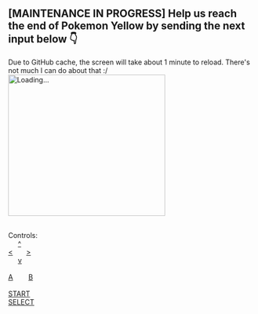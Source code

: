 <!--
**JMouzet/JMouzet** is a ✨ _special_ ✨ repository because its `README.md` (this file) appears on your GitHub profile.

Here are some ideas to get you started:

- 🔭 I’m currently working on ...
- 🌱 I’m currently learning ...
- 👯 I’m looking to collaborate on ...
- 🤔 I’m looking for help with ...
- 💬 Ask me about ...
- 📫 How to reach me: ...
- 😄 Pronouns: ...
- ⚡ Fun fact: ...
-->

## [MAINTENANCE IN PROGRESS] Help us reach the end of Pokemon Yellow by sending the next input below 👇

Due to GitHub cache, the screen will take about 1 minute to reload. There's not much I can do about that :/
<img src="https://jmouzet.fr/gpp/offline.png" alt="Loading..." width="320" height="288" style="display: block; vertical-align: top;"><br>

Controls:<br />
&nbsp;&nbsp;&nbsp;&nbsp;&nbsp;[^](https://gpp.jmouzet.fr/input/up)<br />
[<](https://gpp.jmouzet.fr/input/left)&nbsp;&nbsp;&nbsp;&nbsp;&nbsp;&nbsp;&nbsp;[>](https://gpp.jmouzet.fr/input/right)<br />
&nbsp;&nbsp;&nbsp;&nbsp;&nbsp;[v](https://gpp.jmouzet.fr/input/down)<br /><br />
[A](https://gpp.jmouzet.fr/input/a)&nbsp;&nbsp;&nbsp;&nbsp;&nbsp;&nbsp;&nbsp;&nbsp;[B](https://gpp.jmouzet.fr/input/b)<br /><br />
[START](https://gpp.jmouzet.fr/input/start)<br />
[SELECT](https://gpp.jmouzet.fr/input/select)<br />
